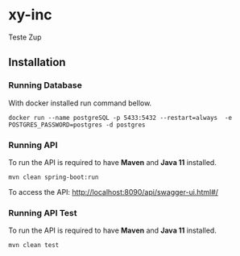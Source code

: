 # xy-inc
Teste Zup

## Installation

### Running Database

With docker installed run command bellow.
````
docker run --name postgreSQL -p 5433:5432 --restart=always  -e POSTGRES_PASSWORD=postgres -d postgres
````

### Running API
To run the API is required to have **Maven** and **Java 11** installed.
````
mvn clean spring-boot:run
````
To access the API: [http://localhost:8090/api/swagger-ui.html#/](http://localhost:8090/api/swagger-ui.html#/) 

### Running API Test
To run the API is required to have **Maven** and **Java 11** installed.
````
mvn clean test
````